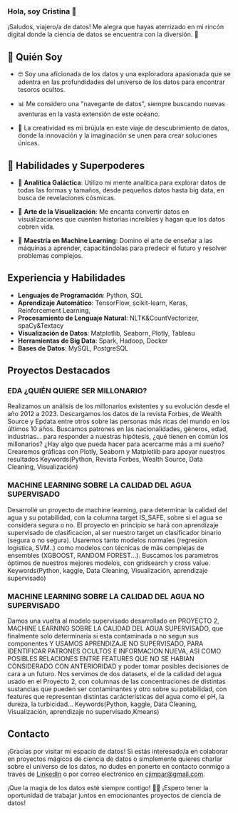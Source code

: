 ### Hola, soy Cristina 👋

¡Saludos, viajero/a de datos! Me alegra que hayas aterrizado en mi rincón digital donde la ciencia de datos se encuentra con la diversión. 🚀

## 🌟 Quién Soy

- 🤓 Soy una aficionada de los datos y una exploradora apasionada que se adentra en las profundidades del universo de los datos para encontrar tesoros ocultos.

- 📊 Me considero una "navegante de datos", siempre buscando nuevas aventuras en la vasta extensión de este océano.

- 🎨 La creatividad es mi brújula en este viaje de descubrimiento de datos, donde la innovación y la imaginación se unen para crear soluciones únicas.

## 🚀 Habilidades y Superpoderes

- 🚀 **Analítica Galáctica**: Utilizo mi mente analítica para explorar datos de todas las formas y tamaños, desde pequeños datos hasta big data, en busca de revelaciones cósmicas.

- 🎨 **Arte de la Visualización**: Me encanta convertir datos en visualizaciones que cuenten historias increíbles y hagan que los datos cobren vida.

- 🤖 **Maestría en Machine Learning**: Domino el arte de enseñar a las máquinas a aprender, capacitándolas para predecir el futuro y resolver problemas complejos.

## Experiencia y Habilidades

- **Lenguajes de Programación**: Python, SQL
- **Aprendizaje Automático**: TensorFlow, scikit-learn, Keras, Reinforcement Learning, 
- **Procesamiento de Lenguaje Natural**: NLTK&CountVectorizer, spaCy&Textacy
- **Visualización de Datos**: Matplotlib, Seaborn, Plotly, Tableau
- **Herramientas de Big Data**: Spark, Hadoop, Docker
- **Bases de Datos**: MySQL, PostgreSQL

## Proyectos Destacados

### EDA ¿QUIÉN QUIERE SER MILLONARIO?

Realizamos un análisis de los millonarios existentes y su evolución desde el año 2012 a 2023. Descargamos los datos de la revista Forbes, de Wealth Source y Epdata entre otros sobre las personas más ricas del mundo en los últimos 10 años.
Buscamos patrones en las nacionalidades, géneros, edad, industrias... para responder a nuestras hipótesis, ¿qué tienen en común los millonarios? ¿Hay algo que pueda hacer para acercarme más a mi sueño?
Crearemos gráficas con Plotly, Seaborn y Matplotlib para apoyar nuestros resultados
Keywords(Python, Revista Forbes, Wealth Source, Data Cleaning, Visualización)

### MACHINE LEARNING SOBRE LA CALIDAD DEL AGUA SUPERVISADO

Desarrollé un proyecto de machine learning, para determinar la calidad del agua y su potabilidad, con la columna target IS_SAFE, sobre si el agua se considera segura o no. El proyecto en principio se hará con aprendizaje supervisado de clasificacion, al ser nuestro target un clasificador binario (segura o no segura). Usaremos tanto modelos normales (regresion logistica, SVM..) como modelos con técnicas de más complejas de ensembles (XGBOOST, RANDOM FOREST...).
Buscamos los parametros óptimos de nuestros mejores modelos, con gridsearch y cross value.
Keywords(Python, kaggle, Data Cleaning, Visualización, aprendizaje supervisado)

### MACHINE LEARNING SOBRE LA CALIDAD DEL AGUA NO SUPERVISADO

Damos una vuelta al modelo supervisado desarrollado en PROYECTO 2, MACHINE LEARNING SOBRE LA CALIDAD DEL AGUA SUPERVISADO, que finalmente solo determinaria si esta contaminada o no segun sus componentes Y USAMOS APRENDIZAJE NO SUPERVISADO, PARA IDENTIFICAR PATRONES OCULTOS E INFORMACION NUEVA, ASI COMO POSIBLES RELACIONES ENTRE FEATURES QUE NO SE HABIAN CONSIDERADO CON ANTERIORIDAD y poder tomar posibles decisiones de cara a un futuro.
Nos servimos de dos datasets, el de la calidad del agua usado en el Proyecto 2, con columnas de las concentraciones de distintas sustancias que pueden ser contaminantes y otro sobre su potabilidad, con features que representan distintas carácterísticas del agua como el pH, la dureza, la turbicidad...
Keywords(Python, kaggle, Data Cleaning, Visualización, aprendizaje no supervisado,Kmeans)

## Contacto

¡Gracias por visitar mi espacio de datos! Si estás interesado/a en colaborar en proyectos mágicos de ciencia de datos o simplemente quieres charlar sobre el universo de los datos, no dudes en ponerte en contacto conmigo a través de [LinkedIn](https://www.linkedin.com/in/cristina-jim%C3%A9nez-parrado/) o por correo electrónico en cjimpar@gmail.com.

¡Que la magia de los datos esté siempre contigo! 🌟✨
¡Espero tener la oportunidad de trabajar juntos en emocionantes proyectos de ciencia de datos!


